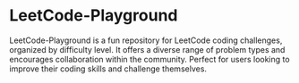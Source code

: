 # LeetCode-Playground
LeetCode-Playground is a fun repository for LeetCode coding challenges, organized by difficulty level. It offers a diverse range of problem types and encourages collaboration within the community. Perfect for users looking to improve their coding skills and challenge themselves.
